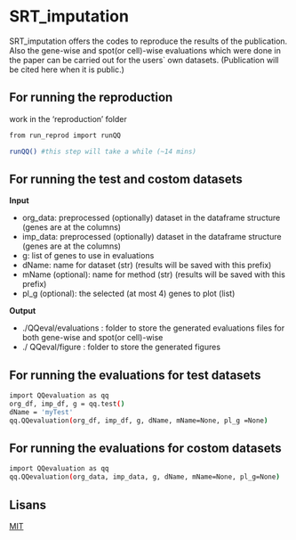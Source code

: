 
# SRT_imputation

SRT_imputation offers the codes to reproduce the results of the publication. Also the gene-wise and spot(or cell)-wise evaluations which were done in the paper can be carried out for the users` own datasets.
(Publication will be cited here when it is public.)

## For running the reproduction

work in the ‘reproduction’ folder
```bash
from run_reprod import runQQ

runQQ()	#this step will take a while (~14 mins)

```

## For running the test and costom datasets
**Input**
-	org_data: preprocessed (optionally) dataset in the dataframe structure (genes are at the columns)
-	imp_data: preprocessed (optionally) dataset in the dataframe structure (genes are at the columns)
-	g:  list of genes to use in evaluations
-	dName: name for dataset (str) (results will be saved with this prefix)
-	mName (optional): name for method (str) (results will be saved with this prefix)
-	pl_g (optional): the selected (at most 4) genes to plot (list)

**Output**
-	./QQeval/evaluations : folder to store the generated evaluations files for both gene-wise and spot(or cell)-wise
-	./ QQeval/figure : folder to store the generated figures

## For running the evaluations for test datasets
```bash
import QQevaluation as qq
org_df, imp_df, g = qq.test()
dName = 'myTest'
qq.QQevaluation(org_df, imp_df, g, dName, mName=None, pl_g =None)
```
## For running the evaluations for costom datasets
```bash
import QQevaluation as qq
qq.QQevaluation(org_data, imp_data, g, dName, mName=None, pl_g=None)
```
## Lisans

[MIT](https://choosealicense.com/licenses/mit/)

  

